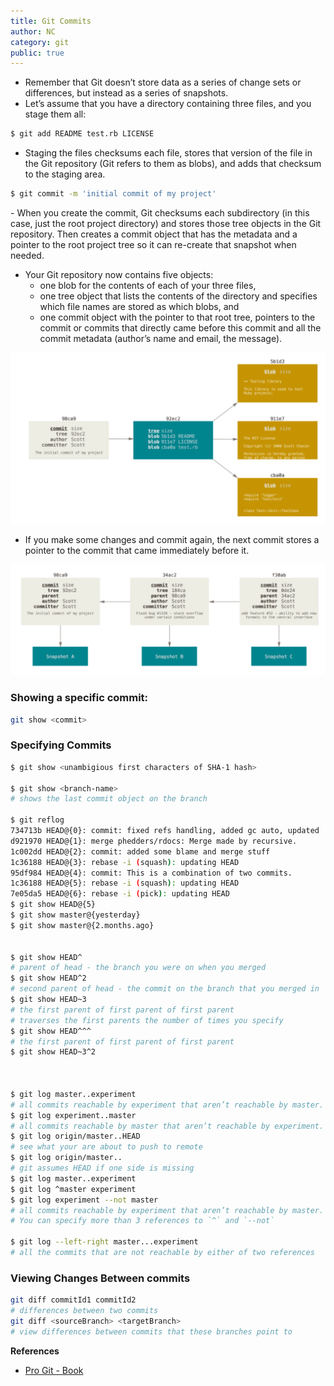 ```yaml
---
title: Git Commits
author: NC
category: git
public: true
---
```



- Remember that Git doesn’t store data as a series of change sets or differences, but instead as a series of snapshots.
- Let’s assume that you have a directory containing three files, and you stage them all:

```sh
$ git add README test.rb LICENSE
```

- Staging the files checksums each file, stores that version of the file in the Git repository (Git refers to them as blobs), and adds that checksum to the staging area.

```sh
$ git commit -m 'initial commit of my project'
```
- When you create the commit, Git checksums each subdirectory (in this case, just the root project directory) and stores those tree objects in the Git repository. Then creates a commit object that has the metadata and a pointer to the root project tree so it can re-create that snapshot when needed.

- Your Git repository now contains five objects:
	- one blob for the contents of each of your three files,
	- one tree object that lists the contents of the directory and specifies which file names are stored as which blobs, and
	- one commit object with the pointer to that root tree, pointers to the commit or commits that directly came before this commit and all the commit metadata (author’s name and email, the message).

![](/img/git_anatomy_of_a_commit.png)

- If you make some changes and commit again, the next commit stores a pointer to the commit that came immediately before it.

![](/img/git_commit_parents.png)


### Showing a specific commit:

```sh
git show <commit>
```


### Specifying Commits


```sh
$ git show <unambigious first characters of SHA-1 hash>

$ git show <branch-name>
# shows the last commit object on the branch

$ git reflog
734713b HEAD@{0}: commit: fixed refs handling, added gc auto, updated
d921970 HEAD@{1}: merge phedders/rdocs: Merge made by recursive.
1c002dd HEAD@{2}: commit: added some blame and merge stuff
1c36188 HEAD@{3}: rebase -i (squash): updating HEAD
95df984 HEAD@{4}: commit: This is a combination of two commits.
1c36188 HEAD@{5}: rebase -i (squash): updating HEAD
7e05da5 HEAD@{6}: rebase -i (pick): updating HEAD
$ git show HEAD@{5}
$ git show master@{yesterday}
$ git show master@{2.months.ago}


$ git show HEAD^
# parent of head - the branch you were on when you merged
$ git show HEAD^2
# second parent of head - the commit on the branch that you merged in
$ git show HEAD~3
# the first parent of first parent of first parent
# traverses the first parents the number of times you specify
$ git show HEAD^^^
# the first parent of first parent of first parent
$ git show HEAD~3^2



$ git log master..experiment
# all commits reachable by experiment that aren’t reachable by master.
$ git log experiment..master
# all commits reachable by master that aren’t reachable by experiment.
$ git log origin/master..HEAD
# see what your are about to push to remote
$ git log origin/master..
# git assumes HEAD if one side is missing
$ git log master..experiment
$ git log ^master experiment
$ git log experiment --not master
# all commits reachable by experiment that aren’t reachable by master.
# You can specify more than 3 references to `^` and `--not`

$ git log --left-right master...experiment
# all the commits that are not reachable by either of two references

```

### Viewing Changes Between commits

```sh
git diff commitId1 commitId2
# differences between two commits
git diff <sourceBranch> <targetBranch>
# view differences between commits that these branches point to
```


**References**

- [Pro Git - Book](http://git-scm.com/book)
